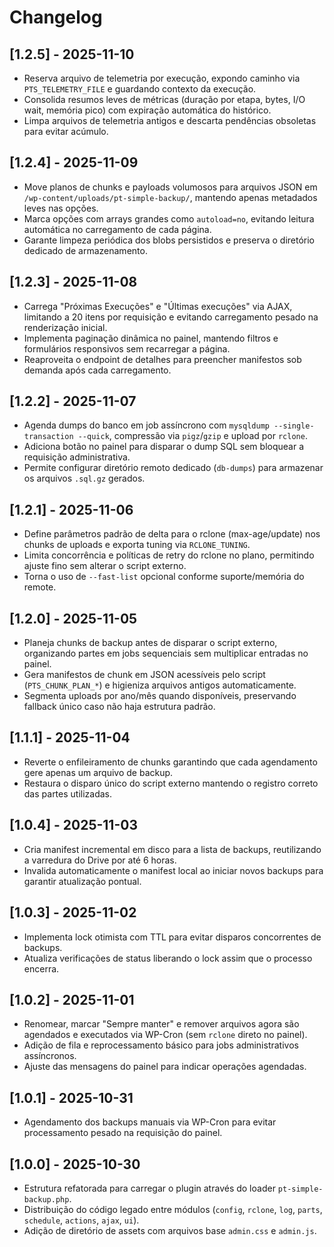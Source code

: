 # Changelog

## [1.2.5] - 2025-11-10
- Reserva arquivo de telemetria por execução, expondo caminho via `PTS_TELEMETRY_FILE` e guardando contexto da execução.
- Consolida resumos leves de métricas (duração por etapa, bytes, I/O wait, memória pico) com expiração automática do histórico.
- Limpa arquivos de telemetria antigos e descarta pendências obsoletas para evitar acúmulo.

## [1.2.4] - 2025-11-09
- Move planos de chunks e payloads volumosos para arquivos JSON em `/wp-content/uploads/pt-simple-backup/`, mantendo apenas metadados leves nas opções.
- Marca opções com arrays grandes como `autoload=no`, evitando leitura automática no carregamento de cada página.
- Garante limpeza periódica dos blobs persistidos e preserva o diretório dedicado de armazenamento.

## [1.2.3] - 2025-11-08
- Carrega "Próximas Execuções" e "Últimas execuções" via AJAX, limitando a 20 itens por requisição e evitando carregamento pesado na renderização inicial.
- Implementa paginação dinâmica no painel, mantendo filtros e formulários responsivos sem recarregar a página.
- Reaproveita o endpoint de detalhes para preencher manifestos sob demanda após cada carregamento.

## [1.2.2] - 2025-11-07
- Agenda dumps do banco em job assíncrono com `mysqldump --single-transaction --quick`, compressão via `pigz`/`gzip` e upload por `rclone`.
- Adiciona botão no painel para disparar o dump SQL sem bloquear a requisição administrativa.
- Permite configurar diretório remoto dedicado (`db-dumps`) para armazenar os arquivos `.sql.gz` gerados.

## [1.2.1] - 2025-11-06
- Define parâmetros padrão de delta para o rclone (max-age/update) nos chunks de uploads e exporta tuning via `RCLONE_TUNING`.
- Limita concorrência e políticas de retry do rclone no plano, permitindo ajuste fino sem alterar o script externo.
- Torna o uso de `--fast-list` opcional conforme suporte/memória do remote.

## [1.2.0] - 2025-11-05
- Planeja chunks de backup antes de disparar o script externo, organizando partes em jobs sequenciais sem multiplicar entradas no painel.
- Gera manifestos de chunk em JSON acessíveis pelo script (`PTS_CHUNK_PLAN_*`) e higieniza arquivos antigos automaticamente.
- Segmenta uploads por ano/mês quando disponíveis, preservando fallback único caso não haja estrutura padrão.

## [1.1.1] - 2025-11-04
- Reverte o enfileiramento de chunks garantindo que cada agendamento gere apenas um arquivo de backup.
- Restaura o disparo único do script externo mantendo o registro correto das partes utilizadas.

## [1.0.4] - 2025-11-03
- Cria manifest incremental em disco para a lista de backups, reutilizando a varredura do Drive por até 6 horas.
- Invalida automaticamente o manifest local ao iniciar novos backups para garantir atualização pontual.

## [1.0.3] - 2025-11-02
- Implementa lock otimista com TTL para evitar disparos concorrentes de backups.
- Atualiza verificações de status liberando o lock assim que o processo encerra.

## [1.0.2] - 2025-11-01
- Renomear, marcar "Sempre manter" e remover arquivos agora são agendados e executados via WP-Cron (sem `rclone` direto no painel).
- Adição de fila e reprocessamento básico para jobs administrativos assíncronos.
- Ajuste das mensagens do painel para indicar operações agendadas.

## [1.0.1] - 2025-10-31
- Agendamento dos backups manuais via WP-Cron para evitar processamento pesado na requisição do painel.

## [1.0.0] - 2025-10-30
- Estrutura refatorada para carregar o plugin através do loader `pt-simple-backup.php`.
- Distribuição do código legado entre módulos (`config`, `rclone`, `log`, `parts`, `schedule`, `actions`, `ajax`, `ui`).
- Adição de diretório de assets com arquivos base `admin.css` e `admin.js`.
